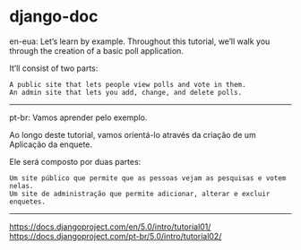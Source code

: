# django-doc
en-eua: Let’s learn by example.  Throughout this tutorial, we’ll walk you through the creation of a basic poll application.

It’ll consist of two parts:

    A public site that lets people view polls and vote in them.
    An admin site that lets you add, change, and delete polls.

-----------------------------------------------------------------------------------------------------------------------------

pt-br: Vamos aprender pelo exemplo.

Ao longo deste tutorial, vamos orientá-lo através da criação de um Aplicação da enquete.

Ele será composto por duas partes:

    Um site público que permite que as pessoas vejam as pesquisas e votem nelas.
    Um site de administração que permite adicionar, alterar e excluir enquetes.

------------------------------------------------------------------------------------------------------------------------------

https://docs.djangoproject.com/en/5.0/intro/tutorial01/
https://docs.djangoproject.com/pt-br/5.0/intro/tutorial02/